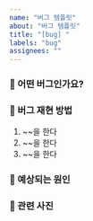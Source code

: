 ```yaml
---
name: "버그 템플릿"
about: "버그 템플릿"
title: "[bug] "
labels: "bug"
assignees: ""
---
```


### 🐞 어떤 버그인가요?

<!-- 어떤 버그가 일어났는지 설명해주세염 -->

### 🚨 버그 재현 방법

<!-- 버그를 재현하려면 어떤 식으로 해야하는지 step by step 으로 작성해주세염 -->

1. ~~을 한다
2. ~~을 한다
3. ~~을 한다

### 🧐 예상되는 원인

<!-- 예상되는 원인이 있다면 적어주세염 -->

### 🌄 관련 사진

<!-- 버그와 관련된 사진이 있다면 올려주세염 -->
